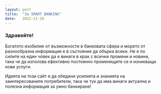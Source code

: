 ```yaml
---
layout: post
title:  "За SMART BANKING"
date:   2022-12-28
---
```

### Здравейте!

<p class="intro"><span class="dropcap">Б</span>огатото изобилие от възможности в банковата сфера и морето от разнообразна информация е в състояние да обърка всеки. Не е по силите на един човек да е винаги в крак с всички промени и новини, така че да използва ефективно постоянно променящите се и изникващи нови услуги.

Идеята на този сайт е да обедини усилията и знанията на заинтересованите потребители, така че тук да има винаги актуална и полезна информация за умно банкиране!